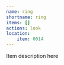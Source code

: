 ```yaml
---
name: ring
shortname: ring
items: []
actions: look
location: 
    item: 0014
---
```

Item description here

